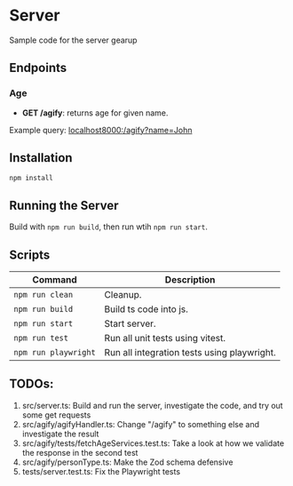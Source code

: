 # Server

Sample code for the server gearup

## Endpoints

### Age

- **GET /agify**: returns age for given name.

Example query: [localhost8000:/agify?name=John](http://localhost:8000/agify?name=john)

## Installation

`npm install`

## Running the Server

Build with `npm run build`, then run wtih `npm run start`.

## Scripts

| Command              | Description                                 |
| -------------------- | ------------------------------------------- |
| `npm run clean`      | Cleanup.                                    |
| `npm run build`      | Build ts code into js.                      |
| `npm run start`      | Start server.                               |
| `npm run test`       | Run all unit tests using vitest.            |
| `npm run playwright` | Run all integration tests using playwright. |

## TODOs:

1. src/server.ts: Build and run the server, investigate the code, and try out some get requests
2. src/agify/agifyHandler.ts: Change "/agify" to something else and investigate the result
3. src/agify/tests/fetchAgeServices.test.ts: Take a look at how we validate the response in the second test
4. src/agify/personType.ts: Make the Zod schema defensive
5. tests/server.test.ts: Fix the Playwright tests
